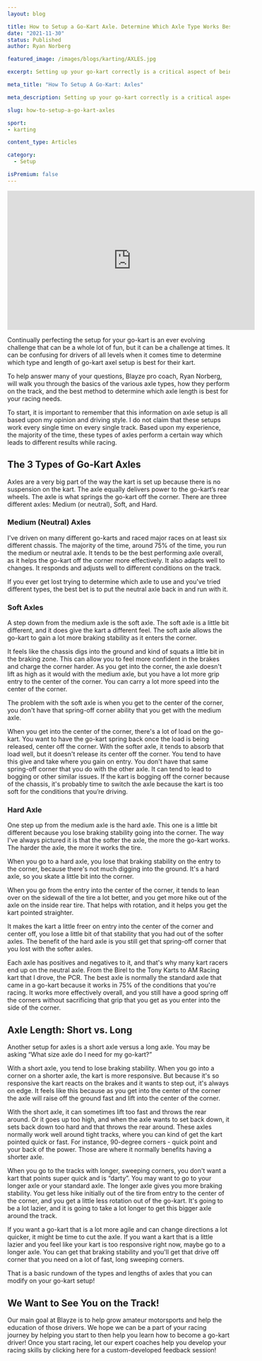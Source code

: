 ```yaml
---
layout: blog

title: How to Setup a Go-Kart Axle. Determine Which Axle Type Works Best to Increase Your Speed on the Track
date: "2021-11-30"
status: Published
author: Ryan Norberg

featured_image: /images/blogs/karting/AXLES.jpg

excerpt: Setting up your go-kart correctly is a critical aspect of being fast on the race track.  When it comes to setup there are few things more important than the correct axle.  In this video we join Blayze pro-coach, Ryan Norberg as he coaches us on how to setup our axles.

meta_title: "How To Setup A Go-Kart: Axles"

meta_description: Setting up your go-kart correctly is a critical aspect of being fast on the race track.  When it comes to setup there are few things more important than the correct axle.  In this video we join Blayze pro-coach, Ryan Norberg as he coaches us on how to setup our axles.

slug: how-to-setup-a-go-kart-axles

sport:
- karting

content_type: Articles

category:
  - Setup

isPremium: false
---
```


<iframe title="Blog iFrame" width="560" height="315" src="https://www.youtube.com/embed/KE3RvEj05uQ" frameborder="0" allow="accelerometer; autoplay; clipboard-write; encrypted-media; gyroscope; picture-in-picture" allowfullscreen></iframe>

Continually perfecting the setup for your go-kart is an ever evolving challenge that can be a whole lot of fun, but it can be a challenge at times. It can be confusing for drivers of all levels when it comes time to determine which type and length of go-kart axel setup is best for their kart.

To help answer many of your questions, Blayze pro coach, Ryan Norberg, will walk you through the basics of the various axle types, how they perform on the track, and the best method to determine which axle length is best for your racing needs.

To start, it is important to remember that this information on axle setup is all based upon my opinion and driving style. I do not claim that these setups work every single time on every single track. Based upon my experience, the majority of the time, these types of axles perform a certain way which leads to different results while racing.

## The 3 Types of Go-Kart Axles

Axles are a very big part of the way the kart is set up because there is no suspension on the kart. The axle equally delivers power to the go-kart’s rear wheels. The axle is what springs the go-kart off the corner. There are three different axles: Medium (or neutral), Soft, and Hard.

### Medium (Neutral) Axles

I've driven on many different go-karts and raced major races on at least six different chassis. The majority of the time, around 75% of the time, you run the medium or neutral axle. It tends to be the best performing axle overall, as it helps the go-kart off the corner more effectively. It also adapts well to changes. It responds and adjusts well to different conditions on the track.

If you ever get lost trying to determine which axle to use and you've tried different types, the best bet is to put the neutral axle back in and run with it.

### Soft Axles

A step down from the medium axle is the soft axle. The soft axle is a little bit different, and it does give the kart a different feel. The soft axle allows the go-kart to gain a lot more braking stability as it enters the corner.

It feels like the chassis digs into the ground and kind of squats a little bit in the braking zone. This can allow you to feel more confident in the brakes and charge the corner harder. As you get into the corner, the axle doesn't lift as high as it would with the medium axle, but you have a lot more grip entry to the center of the corner. You can carry a lot more speed into the center of the corner.

The problem with the soft axle is when you get to the center of the corner, you don't have that spring-off corner ability that you get with the medium axle.

When you get into the center of the corner, there's a lot of load on the go-kart. You want to have the go-kart spring back once the load is being released, center off the corner. With the softer axle, it tends to absorb that load well, but it doesn't release its center off the corner. You tend to have this give and take where you gain on entry. You don't have that same spring-off corner that you do with the other axle. It can tend to lead to bogging or other similar issues. If the kart is bogging off the corner because of the chassis, it's probably time to switch the axle because the kart is too soft for the conditions that you’re driving.

### Hard Axle

One step up from the medium axle is the hard axle. This one is a little bit different because you lose braking stability going into the corner. The way I've always pictured it is that the softer the axle, the more the go-kart works. The harder the axle, the more it works the tire.

When you go to a hard axle, you lose that braking stability on the entry to the corner, because there's not much digging into the ground. It's a hard axle, so you skate a little bit into the corner.

When you go from the entry into the center of the corner, it tends to lean over on the sidewall of the tire a lot better, and you get more hike out of the axle on the inside rear tire. That helps with rotation, and it helps you get the kart pointed straighter.

It makes the kart a little freer on entry into the center of the corner and center off, you lose a little bit of that stability that you had out of the softer axles. The benefit of the hard axle is you still get that spring-off corner that you lost with the softer axles.

Each axle has positives and negatives to it, and that's why many kart racers end up on the neutral axle. From the Birel to the Tony Karts to AM Racing kart that I drove, the PCR. The best axle is normally the standard axle that came in a go-kart because it works in 75% of the conditions that you're racing. It works more effectively overall, and you still have a good spring off the corners without sacrificing that grip that you get as you enter into the side of the corner.

## Axle Length: Short vs. Long

Another setup for axles is a short axle versus a long axle. You may be asking “What size axle do I need for my go-kart?”

With a short axle, you tend to lose braking stability. When you go into a corner on a shorter axle, the kart is more responsive. But because it's so responsive the kart reacts on the brakes and it wants to step out, it's always on edge. It feels like this because as you get into the center of the corner the axle will raise off the ground fast and lift into the center of the corner.

With the short axle, it can sometimes lift too fast and throws the rear around. Or it goes up too high, and when the axle wants to set back down, it sets back down too hard and that throws the rear around. These axles normally work well around tight tracks, where you can kind of get the kart pointed quick or fast. For instance, 90-degree corners - quick point and your back of the power. Those are where it normally benefits having a shorter axle.

When you go to the tracks with longer, sweeping corners, you don't want a kart that points super quick and is “darty”. You may want to go to your longer axle or your standard axle. The longer axle gives you more braking stability. You get less hike initially out of the tire from entry to the center of the corner, and you get a little less rotation out of the go-kart. It's going to be a lot lazier, and it is going to take a lot longer to get this bigger axle around the track.

If you want a go-kart that is a lot more agile and can change directions a lot quicker, it might be time to cut the axle. If you want a kart that is a little lazier and you feel like your kart is too responsive right now, maybe go to a longer axle. You can get that braking stability and you'll get that drive off corner that you need on a lot of fast, long sweeping corners.

That is a basic rundown of the types and lengths of axles that you can modify on your go-kart setup!

## We Want to See You on the Track!

Our main goal at Blayze is to help grow amateur motorsports and help the education of those drivers.  We hope we can be a part of your racing journey by helping you start to then help you learn how to become a go-kart driver! Once you start racing, let our expert coaches help you develop your racing skills by clicking here for a custom-developed feedback session!